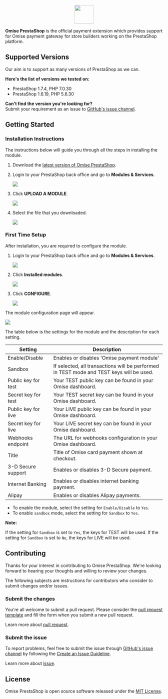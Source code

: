 <p align="center"><a href='https://www.omise.co'><img src='https://cdn.omise.co/assets/omise-logo-with-text.svg' height='60'></a></p>

**Omise PrestaShop** is the official payment extension which provides support for Omise payment gateway for store builders working on the PrestaShop platform.

## Supported Versions

Our aim is to support as many versions of PrestaShop as we can.  

**Here's the list of versions we tested on:**

- PrestaShop 1.7.4, PHP 7.0.30
- PrestaShop 1.6.19, PHP 5.6.30

**Can't find the version you're looking for?**  
Submit your requirement as an issue to [GitHub's issue channel](https://github.com/omise/omise-prestashop/issues).

## Getting Started

### Installation Instructions

The instructions below will guide you through all the steps in installing the module.

1. Download the [latest version of Omise PrestaShop](https://github.com/omise/omise-prestashop/releases/download/v1.7.1/omise-prestashop-v1.7.1.zip).

2. Login to your PrestaShop back office and go to **Modules & Services**.

    ![](https://user-images.githubusercontent.com/4145121/33422261-b097cbc2-d5e7-11e7-8270-f2e20cc2ad68.png)

3. Click **UPLOAD A MODULE**.

    ![](https://user-images.githubusercontent.com/4145121/33428747-b0f73aa2-d5fc-11e7-93c1-2ada62d88e2c.png)

4. Select the file that you downloaded.

    ![](https://user-images.githubusercontent.com/4145121/33428763-bb96fccc-d5fc-11e7-8810-2b9f618b999b.png)

### First Time Setup

After installation, you are required to configure the module.

1. Login to your PrestaShop back office and go to **Modules & Services**.

    ![](https://user-images.githubusercontent.com/4145121/33422261-b097cbc2-d5e7-11e7-8270-f2e20cc2ad68.png)

2. Click **Installed modules**.

    ![](https://user-images.githubusercontent.com/4145121/33425834-837cb688-d5f2-11e7-8086-96b615cab1a8.png)

3. Click **CONFIGURE**.

    ![](https://user-images.githubusercontent.com/4145121/33425839-8ab131f4-d5f2-11e7-9514-39694a6f6fee.png)

The module configuration page will appear.

![](https://user-images.githubusercontent.com/4145121/33425845-8e2d6aa0-d5f2-11e7-95c7-0f91baf91857.png)

The table below is the settings for the module and the description for each setting.

| Setting             | Description                                                                              |
| ------------------- | -----------------------------------------------------------------------------------------|
| Enable/Disable      | Enables or disables 'Omise payment module'                                               |
| Sandbox             | If selected, all transactions will be performed in TEST mode and TEST keys will be used. |
| Public key for test | Your TEST public key can be found in your Omise dashboard.                               |
| Secret key for test | Your TEST secret key can be found in your Omise dashboard.                               |
| Public key for live | Your LIVE public key can be found in your Omise dashboard.                               |
| Secret key for live | Your LIVE secret key can be found in your Omise dashboard.                               |
| Webhooks endpoint   | The URL for webhooks configuration in your Omise dashboard.                              |
| Title               | Title of Omise card payment shown at checkout.                                           |
| 3-D Secure support  | Enables or disables 3-D Secure payment.                                                  |
| Internet Banking    | Enables or disables internet banking payment.                                            |
| Alipay              | Enables or disables Alipay payments.                                                     |

- To enable the module, select the setting for `Enable/Disable` to `Yes`.
- To enable `sandbox` mode, select the setting for `Sandbox` to `Yes`.

**Note:**

If the setting for `Sandbox` is set to `Yes`, the keys for TEST will be used. If the setting for `Sandbox` is set to `No`, the keys for LIVE will be used.

## Contributing

Thanks for your interest in contributing to Omise PrestaShop. We're looking forward to hearing your thoughts and willing to review your changes.

The following subjects are instructions for contributors who consider to submit changes and/or issues.

### Submit the changes

You're all welcome to submit a pull request. Please consider the [pull request template](https://github.com/omise/omise-prestashop/blob/master/.github/PULL_REQUEST_TEMPLATE.md) and fill the form when you submit a new pull request.

Learn more about [pull request](https://help.github.com/articles/about-pull-requests).

### Submit the issue

To report problems, feel free to submit the issue through [GitHub's issue channel](https://github.com/omise/omise-prestashop/issues) by following the [Create an Issue Guideline](https://guides.github.com/activities/contributing-to-open-source/#contributing).

Learn more about [issue](https://guides.github.com/features/issues).

## License

Omise PrestaShop is open source software released under the [MIT License](https://github.com/omise/omise-prestashop/blob/master/LICENSE).
